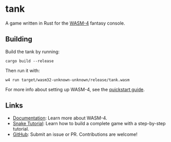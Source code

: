 # tank

A game written in Rust for the [WASM-4](https://wasm4.org) fantasy console.

## Building

Build the tank by running:

```shell
cargo build --release
```

Then run it with:

```shell
w4 run target/wasm32-unknown-unknown/release/tank.wasm
```

For more info about setting up WASM-4, see the [quickstart guide](https://wasm4.org/docs/getting-started/setup?code-lang=rust#quickstart).

## Links

- [Documentation](https://wasm4.org/docs): Learn more about WASM-4.
- [Snake Tutorial](https://wasm4.org/docs/tutorials/snake/goal): Learn how to build a complete game
  with a step-by-step tutorial.
- [GitHub](https://github.com/aduros/wasm4): Submit an issue or PR. Contributions are welcome!
